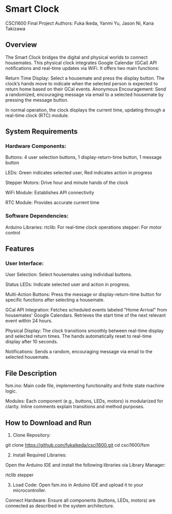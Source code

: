 # Smart Clock

CSCI1600 Final Project
Authors: Fuka Ikeda, Yanmi Yu, Jason Ni, Kana Takizawa

## Overview

The Smart Clock bridges the digital and physical worlds to connect housemates. This physical clock integrates Google Calendar (GCal) API notifications and real-time updates via WiFi. It offers two main functions:

Return Time Display: Select a housemate and press the display button. The clock’s hands move to indicate when the selected person is expected to return home based on their GCal events.
Anonymous Encouragement: Send a randomized, encouraging message via email to a selected housemate by pressing the message button.

In normal operation, the clock displays the current time, updating through a real-time clock (RTC) module.


## System Requirements

### Hardware Components:
Buttons: 4 user selection buttons, 1 display-return-time button, 1 message button

LEDs: Green indicates selected user, Red indicates action in progress

Stepper Motors: Drive hour and minute hands of the clock

WiFi Module: Establishes API connectivity

RTC Module: Provides accurate current time

### Software Dependencies:

Arduino Libraries:
rtclib: For real-time clock operations
stepper: For motor control

## Features

### User Interface:

User Selection: Select housemates using individual buttons.

Status LEDs: Indicate selected user and action in progress.

Multi-Action Buttons: Press the message or display-return-time button for specific functions after selecting a housemate.

GCal API Integration: Fetches scheduled events labeled "Home Arrival" from housemates' Google Calendars. Retrieves the start time of the next relevant event within 24 hours.

Physical Display: The clock transitions smoothly between real-time display and selected return times. The hands automatically reset to real-time display after 10 seconds.

Notifications: Sends a random, encouraging message via email to the selected housemate.

## File Description

fsm.ino: Main code file, implementing functionality and finite state machine logic.

Modules: Each component (e.g., buttons, LEDs, motors) is modularized for clarity. Inline comments explain transitions and method purposes.

## How to Download and Run

1. Clone Repository:

git clone https://github.com/fukaikeda/csci1600.git
cd csci1600/fsm

2. Install Required Libraries:

Open the Arduino IDE and install the following libraries via Library Manager:

rtclib
stepper

3. Load Code: Open fsm.ino in Arduino IDE and upload it to your microcontroller.

Connect Hardware: Ensure all components (buttons, LEDs, motors) are connected as described in the system architecture.

